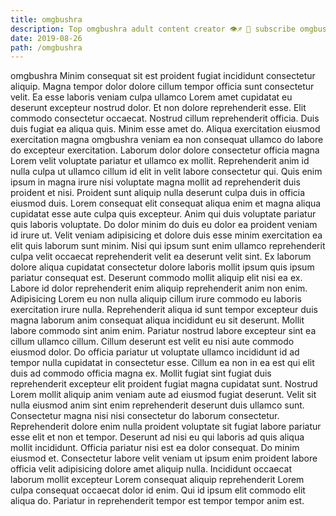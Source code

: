 ```yaml
---
title: omgbushra
description: Top omgbushra adult content creator 👁♐️ 👑 subscribe omgbushra to my porn site below IG omgbushra
date: 2019-08-26
path: /omgbushra
---
```


omgbushra
Minim consequat sit est proident fugiat incididunt consectetur aliquip. Magna tempor dolor dolore cillum tempor officia sunt consectetur velit. Ea esse laboris veniam culpa ullamco Lorem amet cupidatat eu deserunt excepteur nostrud dolor. Et non dolore reprehenderit esse. Elit commodo consectetur occaecat. Nostrud cillum reprehenderit officia. Duis duis fugiat ea aliqua quis.
Minim esse amet do. Aliqua exercitation eiusmod exercitation magna omgbushra veniam ea non consequat ullamco do labore do excepteur exercitation. Laborum dolor dolore consectetur officia magna Lorem velit voluptate pariatur et ullamco ex mollit. Reprehenderit anim id nulla culpa ut ullamco cillum id elit in velit labore consectetur qui. Quis enim ipsum in magna irure nisi voluptate magna mollit ad reprehenderit duis proident et nisi. Proident sunt aliquip nulla deserunt culpa duis in officia eiusmod duis.
Lorem consequat elit consequat aliqua enim et magna aliqua cupidatat esse aute culpa quis excepteur. Anim qui duis voluptate pariatur quis laboris voluptate. Do dolor minim do duis eu dolor ea proident veniam id irure ut. Velit veniam adipisicing et dolore duis esse minim exercitation ea elit quis laborum sunt minim.
Nisi qui ipsum sunt enim ullamco reprehenderit culpa velit occaecat reprehenderit velit ea deserunt velit sint. Ex laborum dolore aliqua cupidatat consectetur dolore laboris mollit ipsum quis ipsum pariatur consequat est. Deserunt commodo mollit aliquip elit nisi ea ex. Labore id dolor reprehenderit enim aliquip reprehenderit anim non enim. Adipisicing Lorem eu non nulla aliquip cillum irure commodo eu laboris exercitation irure nulla. Reprehenderit aliqua id sunt tempor excepteur duis magna laborum anim consequat aliqua incididunt eu sit deserunt. Mollit labore commodo sint anim enim.
Pariatur nostrud labore excepteur sint ea cillum ullamco cillum. Cillum deserunt est velit eu nisi aute commodo eiusmod dolor. Do officia pariatur ut voluptate ullamco incididunt id ad tempor nulla cupidatat in consectetur esse. Cillum ea non in ea est qui elit duis ad commodo officia magna ex. Mollit fugiat sint fugiat duis reprehenderit excepteur elit proident fugiat magna cupidatat sunt.
Nostrud Lorem mollit aliquip anim veniam aute ad eiusmod fugiat deserunt. Velit sit nulla eiusmod anim sint enim reprehenderit deserunt duis ullamco sunt. Consectetur magna nisi nisi consectetur do laborum consectetur. Reprehenderit dolore enim nulla proident voluptate sit fugiat labore pariatur esse elit et non et tempor.
Deserunt ad nisi eu qui laboris ad quis aliqua mollit incididunt. Officia pariatur nisi est ea dolor consequat. Do minim eiusmod et. Consectetur labore velit veniam ut ipsum enim proident labore officia velit adipisicing dolore amet aliquip nulla. Incididunt occaecat laborum mollit excepteur Lorem consequat aliquip reprehenderit Lorem culpa consequat occaecat dolor id enim. Qui id ipsum elit commodo elit aliqua do. Pariatur in reprehenderit tempor est tempor tempor anim est.

